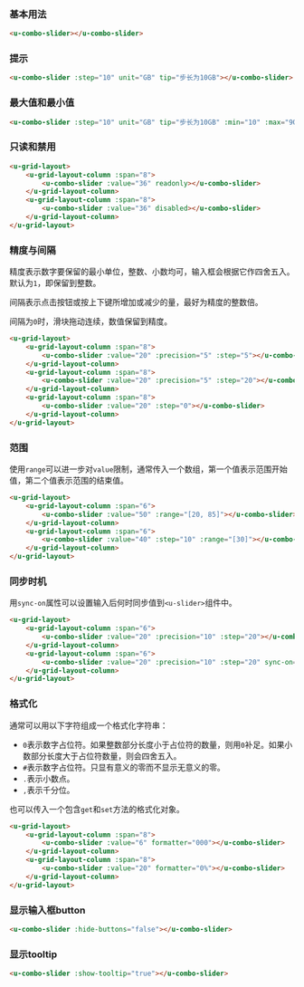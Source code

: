 ### 基本用法

``` html
<u-combo-slider></u-combo-slider>
```

### 提示
``` html
<u-combo-slider :step="10" unit="GB" tip="步长为10GB"></u-combo-slider>
```

### 最大值和最小值

``` html
<u-combo-slider :step="10" unit="GB" tip="步长为10GB" :min="10" :max="90" :value="40"></u-combo-slider>
```

### 只读和禁用
``` html
<u-grid-layout>
    <u-grid-layout-column :span="8">
        <u-combo-slider :value="36" readonly></u-combo-slider>
    </u-grid-layout-column>
    <u-grid-layout-column :span="8">
        <u-combo-slider :value="36" disabled></u-combo-slider>
    </u-grid-layout-column>
</u-grid-layout>
```

### 精度与间隔

精度表示数字要保留的最小单位，整数、小数均可，输入框会根据它作四舍五入。默认为`1`，即保留到整数。

间隔表示点击按钮或按上下键所增加或减少的量，最好为精度的整数倍。

间隔为`0`时，滑块拖动连续，数值保留到精度。

``` html
<u-grid-layout>
    <u-grid-layout-column :span="8">
        <u-combo-slider :value="20" :precision="5" :step="5"></u-combo-slider>
    </u-grid-layout-column>
    <u-grid-layout-column :span="8">
        <u-combo-slider :value="20" :precision="5" :step="20"></u-combo-slider>
    </u-grid-layout-column>
    <u-grid-layout-column :span="8">
        <u-combo-slider :value="20" :step="0"></u-combo-slider>
    </u-grid-layout-column>
</u-grid-layout>
```

### 范围

使用`range`可以进一步对`value`限制，通常传入一个数组，第一个值表示范围开始值，第二个值表示范围的结束值。

``` html
<u-grid-layout>
    <u-grid-layout-column :span="6">
        <u-combo-slider :value="50" :range="[20, 85]"></u-combo-slider>
    </u-grid-layout-column>
    <u-grid-layout-column :span="6">
        <u-combo-slider :value="40" :step="10" :range="[30]"></u-combo-slider>
    </u-grid-layout-column>
</u-grid-layout>
```

### 同步时机

用`sync-on`属性可以设置输入后何时同步值到`<u-slider>`组件中。

``` html
<u-grid-layout>
    <u-grid-layout-column :span="6">
        <u-combo-slider :value="20" :precision="10" :step="20"></u-combo-slider>
    </u-grid-layout-column>
    <u-grid-layout-column :span="6">
        <u-combo-slider :value="20" :precision="10" :step="20" sync-on="blur"></u-combo-slider>
    </u-grid-layout-column>
</u-grid-layout>
```

### 格式化

通常可以用以下字符组成一个格式化字符串：

- `0`表示数字占位符。如果整数部分长度小于占位符的数量，则用`0`补足。如果小数部分长度大于占位符数量，则会四舍五入。
- `#`表示数字占位符。只显有意义的零而不显示无意义的零。
- `.`表示小数点。
- `,`表示千分位。

也可以传入一个包含`get`和`set`方法的格式化对象。

``` html
<u-grid-layout>
    <u-grid-layout-column :span="8">
        <u-combo-slider :value="6" formatter="000"></u-combo-slider>
    </u-grid-layout-column>
    <u-grid-layout-column :span="8">
        <u-combo-slider :value="20" formatter="0%"></u-combo-slider>
    </u-grid-layout-column>
</u-grid-layout>
```

### 显示输入框button

``` html
<u-combo-slider :hide-buttons="false"></u-combo-slider>
```

### 显示tooltip

``` html
<u-combo-slider :show-tooltip="true"></u-combo-slider>
```
